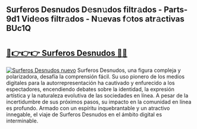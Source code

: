 ## Surferos Desnudos D𝚎sn𝚞dos filtr𝚊dos - Parts-9d1 Vid𝚎os filtr𝚊dos - N𝚞evas f𝚘tos atr𝚊ctivas BUc1Q

# <h2><a href="http://mb1jrn.tromn.icu/?c=Surferos+Desnudos">🔗👉👉👉 Surferos Desnudos 🔗🔗</a></h2>

[![Surferos Desnudos nuevo](https://i.imgur.com/pEAQMta.gif)](http://mb1jrn.tromn.icu/?c=Surferos+Desnudos)
Surferos Desnudos, una figura compleja y polarizadora, desafía la comprensión fácil. Su uso pionero de los medios digitales para la autorrepresentación ha cautivado y enfurecido a los espectadores, encendiendo debates sobre la identidad, la expresión artística y la naturaleza evolutiva de las sociedades en línea. A pesar de la incertidumbre de sus próximos pasos, su impacto en la comunidad en línea es profundo. Armado con un espíritu inquebrantable y un atractivo innegable, el viaje de Surferos Desnudos en el ámbito digital es interminable.
